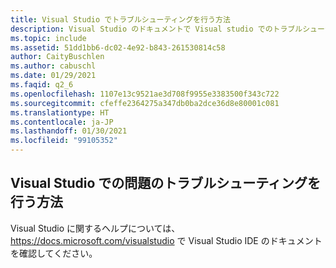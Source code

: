 ```yaml
---
title: Visual Studio でトラブルシューティングを行う方法
description: Visual Studio のドキュメントで Visual studio でのトラブルシューティングに関するヘルプを探します
ms.topic: include
ms.assetid: 51dd1bb6-dc02-4e92-b843-261530814c58
author: CaityBuschlen
ms.author: cabuschl
ms.date: 01/29/2021
ms.faqid: q2_6
ms.openlocfilehash: 1107e13c9521ae3d708f9955e3383500f343c722
ms.sourcegitcommit: cfeffe2364275a347db0ba2dce36d8e80001c081
ms.translationtype: HT
ms.contentlocale: ja-JP
ms.lasthandoff: 01/30/2021
ms.locfileid: "99105352"
---
```

## <a name="how-do-i-troubleshoot-problems-with-visual-studio"></a>Visual Studio での問題のトラブルシューティングを行う方法 

Visual Studio に関するヘルプについては、<https://docs.microsoft.com/visualstudio> で Visual Studio IDE のドキュメントを確認してください。

